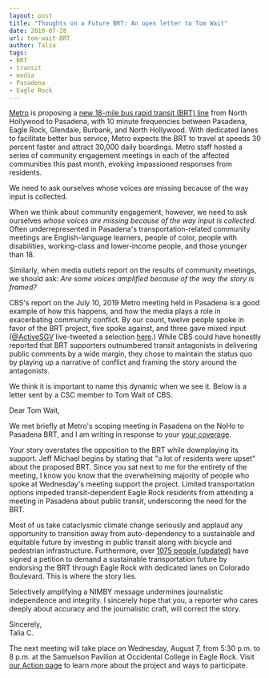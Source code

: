 ```yaml
---
layout: post
title: "Thoughts on a Future BRT: An open letter to Tom Wait"
date: 2019-07-28
url: tom-wait-BRT
author: Talia
tags:
- BRT
- transit
- media
- Pasadena
- Eagle Rock
---
```


[Metro](http://www.metro.net/) is proposing a [new 18-mile bus rapid transit (BRT) line](http://www.metro.net/projects/noho-pasadena-corridor/) from North Hollywood to Pasadena, with 10 minute frequencies between Pasadena, Eagle Rock, Glendale, Burbank, and North Hollywood. With dedicated lanes to facilitate better bus service, Metro expects the BRT to travel at speeds 30 percent faster and attract 30,000 daily boardings. Metro staff hosted a series of community engagement meetings in each of the affected communities this past month, evoking impassioned responses from residents.

<div class="pulledquote">We need to ask ourselves whose voices are missing because of the way input is collected.</div>

When we think about community engagement, however, we need to ask ourselves *whose voices are missing because of the way input is collected*. Often underrepresented in Pasadena's transportation-related community meetings are English-language learners, people of color, people with disabilities, working-class and lower-income people, and those younger than 18.

Similarly, when media outlets report on the results of community meetings, we should ask: *Are some voices amplified because of the way the story is framed?* 

CBS's report on the July 10, 2019 Metro meeting held in Pasadena is a good example of how this happens, and how the media plays a role in exacerbating community conflict. By our count, twelve people spoke in favor of the BRT project, five spoke against, and three gave mixed input ([@ActiveSGV](https://twitter.com/ActiveSGV/) live-tweeted a selection [here](https://twitter.com/ActiveSGV/status/1149135953266561024/).) While CBS could have honestly reported that BRT supporters outnumbered transit antagonists in delivering public comments by a wide margin, they chose to maintain the status quo by playing up a narrative of conflict and framing the story around the antagonists.

We think it is important to name this dynamic when we see it. Below is a letter sent by a CSC member to Tom Wait of CBS.

Dear Tom Wait,

We met briefly at Metro's scoping meeting in Pasadena on the NoHo to Pasadena BRT, and I am writing in response to your [your coverage](https://losangeles.cbslocal.com/2019/07/10/eagle-rock-residents-voice-concerns-over-proposed-metro-bus-line/). 

Your story overstates the opposition to the BRT while downplaying its support. Jeff Michael begins by stating that "a lot of residents were upset" about the proposed BRT. Since you sat next to me for the entirety of the meeting, I know you know that the overwhelming majority of people who spoke at Wednesday's meeting support the project. Limited transportation options impeded transit-dependent Eagle Rock residents from attending a meeting in Pasadena about public transit, underscoring the need for the BRT. 

Most of us take cataclysmic climate change seriously and applaud any opportunity to transition away from auto-dependency to a sustainable and equitable future by investing in public transit along with bicycle and pedestrian infrastructure. Furthermore, over [1075 people (updated)](https://www.change.org/p/metro-los-angeles-support-a-more-sustainable-colorado-boulevard-for-eagle-rock) have signed a petition to demand a sustainable transportation future by endorsing the BRT through Eagle Rock with dedicated lanes on Colorado Boulevard. This is where the story lies. 

Selectively amplifying a NIMBY message undermines journalistic independence and integrity. I sincerely hope that you, a reporter who cares deeply about accuracy and the journalistic craft, will correct the story.

Sincerely,  
Talia C.

<p class="actionitem">The next meeting will take place on Wednesday, August 7, from 5:30 p.m. to 8 p.m. at the Samuelson Pavilion at Occidental College in Eagle Rock. Visit <a href="https://www.pasadenacsc.org/action/">our Action page</a> to learn more about the project and ways to participate.</p>  
